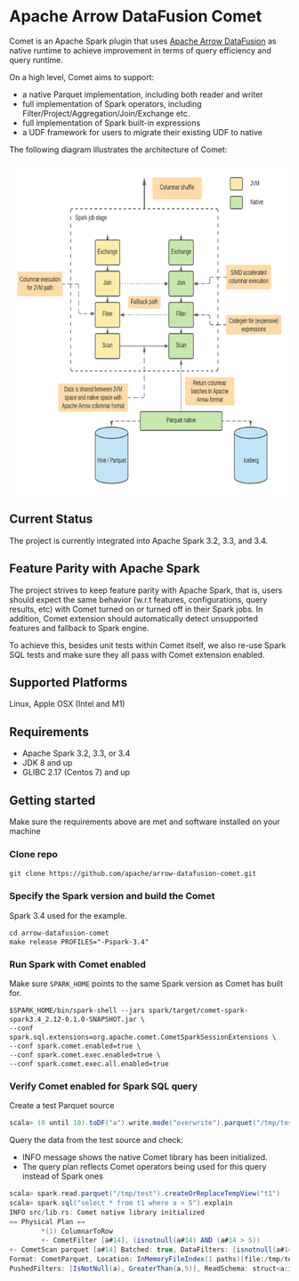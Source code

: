 <!--
Licensed to the Apache Software Foundation (ASF) under one
or more contributor license agreements.  See the NOTICE file
distributed with this work for additional information
regarding copyright ownership.  The ASF licenses this file
to you under the Apache License, Version 2.0 (the
"License"); you may not use this file except in compliance
with the License.  You may obtain a copy of the License at

  http://www.apache.org/licenses/LICENSE-2.0

Unless required by applicable law or agreed to in writing,
software distributed under the License is distributed on an
"AS IS" BASIS, WITHOUT WARRANTIES OR CONDITIONS OF ANY
KIND, either express or implied.  See the License for the
specific language governing permissions and limitations
under the License.
-->

# Apache Arrow DataFusion Comet

Comet is an Apache Spark plugin that uses [Apache Arrow DataFusion](https://arrow.apache.org/datafusion/)
as native runtime to achieve improvement in terms of query efficiency and query runtime.

On a high level, Comet aims to support:
- a native Parquet implementation, including both reader and writer
- full implementation of Spark operators, including
  Filter/Project/Aggregation/Join/Exchange etc.
- full implementation of Spark built-in expressions
- a UDF framework for users to migrate their existing UDF to native

The following diagram illustrates the architecture of Comet:

<a href="doc/comet-overview.png"><img src="doc/comet-overview.png" align="center" height="600" width="750" ></a>

## Current Status

The project is currently integrated into Apache Spark 3.2, 3.3, and 3.4.

## Feature Parity with Apache Spark

The project strives to keep feature parity with Apache Spark, that is,
users should expect the same behavior (w.r.t features, configurations,
query results, etc) with Comet turned on or turned off in their Spark
jobs. In addition, Comet extension should automatically detect unsupported
features and fallback to Spark engine.

To achieve this, besides unit tests within Comet itself, we also re-use
Spark SQL tests and make sure they all pass with Comet extension
enabled.

## Supported Platforms

Linux, Apple OSX (Intel and M1)

## Requirements

- Apache Spark 3.2, 3.3, or 3.4
- JDK 8 and up
- GLIBC 2.17 (Centos 7) and up

## Getting started

Make sure the requirements above are met and software installed on your machine

### Clone repo
```commandline
git clone https://github.com/apache/arrow-datafusion-comet.git
```

### Specify the Spark version and build the Comet
Spark 3.4 used for the example.
```
cd arrow-datafusion-comet
make release PROFILES="-Pspark-3.4"
```

### Run Spark with Comet enabled
Make sure `SPARK_HOME` points to the same Spark version as Comet has built for.

```
$SPARK_HOME/bin/spark-shell --jars spark/target/comet-spark-spark3.4_2.12-0.1.0-SNAPSHOT.jar \
--conf spark.sql.extensions=org.apache.comet.CometSparkSessionExtensions \
--conf spark.comet.enabled=true \
--conf spark.comet.exec.enabled=true \
--conf spark.comet.exec.all.enabled=true
```

### Verify Comet enabled for Spark SQL query  

Create a test Parquet source
```scala
scala> (0 until 10).toDF("a").write.mode("overwrite").parquet("/tmp/test")
```

Query the data from the test source and check: 
- INFO message shows the native Comet library has been initialized.
- The query plan reflects Comet operators being used for this query instead of Spark ones
```scala
scala> spark.read.parquet("/tmp/test").createOrReplaceTempView("t1")
scala> spark.sql("select * from t1 where a > 5").explain
INFO src/lib.rs: Comet native library initialized
== Physical Plan ==
        *(1) ColumnarToRow
        +- CometFilter [a#14], (isnotnull(a#14) AND (a#14 > 5))
+- CometScan parquet [a#14] Batched: true, DataFilters: [isnotnull(a#14), (a#14 > 5)], 
Format: CometParquet, Location: InMemoryFileIndex(1 paths)[file:/tmp/test], PartitionFilters: [], 
PushedFilters: [IsNotNull(a), GreaterThan(a,5)], ReadSchema: struct<a:int>
```
